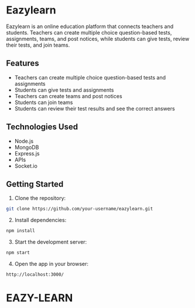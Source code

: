 # Eazylearn

Eazylearn is an online education platform that connects teachers and students. Teachers can create multiple choice question-based tests, assignments, teams, and post notices, while students can give tests, review their tests, and join teams.

## Features
- Teachers can create multiple choice question-based tests and assignments
- Students can give tests and assignments
- Teachers can create teams and post notices
- Students can join teams
- Students can review their test results and see the correct answers

## Technologies Used
- Node.js
- MongoDB
- Express.js
- APIs
- Socket.io

## Getting Started
1. Clone the repository:
```bash
git clone https://github.com/your-username/eazylearn.git
```

2. Install dependencies:
```bash
npm install
```

3. Start the development server:
```bash
npm start
```

4. Open the app in your browser:
```bash
http://localhost:3000/
```
# EAZY-LEARN
